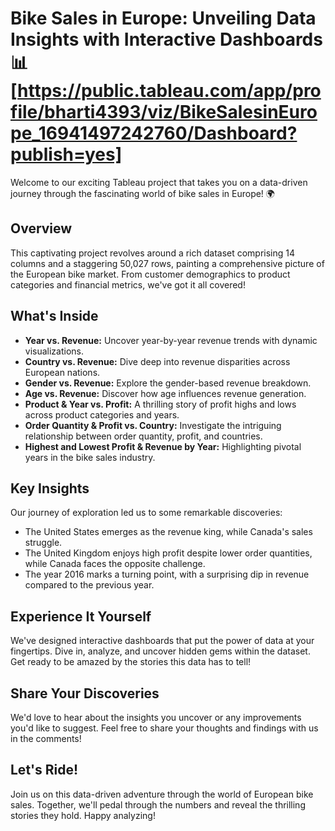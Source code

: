 
# Bike Sales in Europe: Unveiling Data Insights with Interactive Dashboards 📊[https://public.tableau.com/app/profile/bharti4393/viz/BikeSalesinEurope_16941497242760/Dashboard?publish=yes]

Welcome to our exciting Tableau project that takes you on a data-driven journey through the fascinating world of bike sales in Europe! 🌍

## Overview
This captivating project revolves around a rich dataset comprising 14 columns and a staggering 50,027 rows, painting a comprehensive picture of the European bike market. From customer demographics to product categories and financial metrics, we've got it all covered!

## What's Inside
- **Year vs. Revenue:** Uncover year-by-year revenue trends with dynamic visualizations.
- **Country vs. Revenue:** Dive deep into revenue disparities across European nations.
- **Gender vs. Revenue:** Explore the gender-based revenue breakdown.
- **Age vs. Revenue:** Discover how age influences revenue generation.
- **Product & Year vs. Profit:** A thrilling story of profit highs and lows across product categories and years.
- **Order Quantity & Profit vs. Country:** Investigate the intriguing relationship between order quantity, profit, and countries.
- **Highest and Lowest Profit & Revenue by Year:** Highlighting pivotal years in the bike sales industry.

## Key Insights
Our journey of exploration led us to some remarkable discoveries:
- The United States emerges as the revenue king, while Canada's sales struggle.
- The United Kingdom enjoys high profit despite lower order quantities, while Canada faces the opposite challenge.
- The year 2016 marks a turning point, with a surprising dip in revenue compared to the previous year.

## Experience It Yourself
We've designed interactive dashboards that put the power of data at your fingertips. Dive in, analyze, and uncover hidden gems within the dataset. Get ready to be amazed by the stories this data has to tell!

## Share Your Discoveries
We'd love to hear about the insights you uncover or any improvements you'd like to suggest. Feel free to share your thoughts and findings with us in the comments!

## Let's Ride!
Join us on this data-driven adventure through the world of European bike sales. Together, we'll pedal through the numbers and reveal the thrilling stories they hold. Happy analyzing! 

